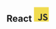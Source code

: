 
## React <img src="https://raw.githubusercontent.com/devicons/devicon/master/icons/javascript/javascript-original.svg" alt="javascript" width="35" height="35"/>
